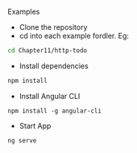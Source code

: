 Examples

- Clone the repository
- cd into each example fordler. Eg:

```bash
cd Chapter11/http-todo
```

- Install dependencies

```bash
npm install
```

- Install Angular CLI
```
npm install -g angular-cli
```

- Start App
```
ng serve
```